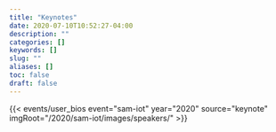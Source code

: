 ```yaml
---
title: "Keynotes"
date: 2020-07-10T10:52:27-04:00
description: ""
categories: []
keywords: []
slug: ""
aliases: []
toc: false
draft: false
---
```


{{< events/user_bios event="sam-iot" year="2020" source="keynote" imgRoot="/2020/sam-iot/images/speakers/" >}}